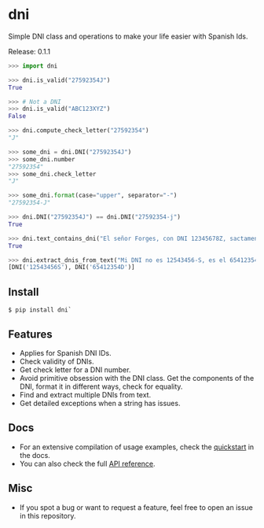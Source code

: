# dni
Simple DNI class and operations to make your life easier with Spanish Ids.

Release: 0.1.1

```python
>>> import dni

>>> dni.is_valid("27592354J")
True

>>> # Not a DNI
>>> dni.is_valid("ABC123XYZ")
False

>>> dni.compute_check_letter("27592354")
"J"

>>> some_dni = dni.DNI("27592354J")
>>> some_dni.number
"27592354"
>>> some_dni.check_letter
"J"

>>> some_dni.format(case="upper", separator="-")
"27592354-J"

>>> dni.DNI("27592354J") == dni.DNI("27592354-j")
True

>>> dni.text_contains_dni("El señor Forges, con DNI 12345678Z, sactamente.")
True

>>> dni.extract_dnis_from_text("Mi DNI no es 12543456-S, es el 65412354-D.")
[DNI('12543456S'), DNI('65412354D')]
```

## Install

```shell
$ pip install dni`
```

## Features

- Applies for Spanish DNI IDs.
- Check validity of DNIs.
- Get check letter for a DNI number.
- Avoid primitive obsession with the DNI class. Get the components of the DNI, 
  format it in different ways, check for equality.
- Find and extract multiple DNIs from text.
- Get detailed exceptions when a string has issues.


## Docs

- For an extensive compilation of usage examples, check the
  [quickstart](https://dni.readthedocs.io/en/0.1.0/quickstart.html) 
  in the docs.
- You can also check the full [API reference](https://dni.readthedocs.io/en/0.1.0/api_reference.html).

## Misc

- If you spot a bug or want to request a feature, feel free to open an issue in
  this repository.

